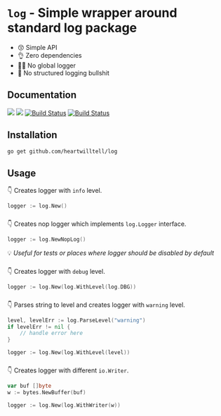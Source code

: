 # `log` - Simple wrapper around standard log package

- 😚 Simple API
- 👌 Zero dependencies
- 😮‍💨 No global logger
- 👏 No structured logging bullshit

## Documentation
[![](https://goreportcard.com/badge/github.com/heartwilltell/log)](https://goreportcard.com/report/github.com/heartwilltell/log)
[![](https://pkg.go.dev/badge/github.com/heartwilltell/log?utm_source=godoc)](https://pkg.go.dev/github.com/heartwilltell/log)
[![Build Status](https://github.com/heartwilltell/log/workflows/test/badge.svg)](https://github.com/heartwilltell/log/actions)
[![Build Status](https://github.com/heartwilltell/log/workflows/lint/badge.svg)](https://github.com/heartwilltell/log/actions)


## Installation
```bash
go get github.com/heartwilltell/log
```

## Usage

👇 Creates logger with `info` level. 
```go
logger := log.New()
```
###

👇 Creates nop logger which implements `log.Logger` interface.
```go
logger := log.NewNopLog()
```
💡 _Useful for tests or places where logger should be disabled by default_
###

👇 Creates logger with `debug` level.
```go
logger := log.New(log.WithLevel(log.DBG))
```
###

👇 Parses string to level and creates logger with `warning` level.
```go
level, levelErr := log.ParseLevel("warning")
if levelErr != nil {
	// handle error here
}

logger := log.New(log.WithLevel(level))
```
###

👇 Creates logger with different `io.Writer`.
```go
var buf []byte
w := bytes.NewBuffer(buf)

logger := log.New(log.WithWriter(w))
```